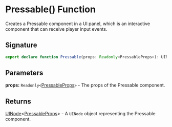 # Pressable() Function

Creates a Pressable component in a UI panel, which is an interactive component that can receive player input events.

## Signature

```typescript
export declare function Pressable(props: Readonly<PressableProps>): UINode<PressableProps>;
```

## Parameters

**props:** `Readonly<`[PressableProps](https://developers.meta.com/horizon-worlds/reference/2.0.0/ui_pressableprops)`>` - The props of the Pressable component.

## Returns

[UINode](https://developers.meta.com/horizon-worlds/reference/2.0.0/ui_uinode)<[PressableProps](https://developers.meta.com/horizon-worlds/reference/2.0.0/ui_pressableprops)> - A `UINode` object representing the Pressable component.